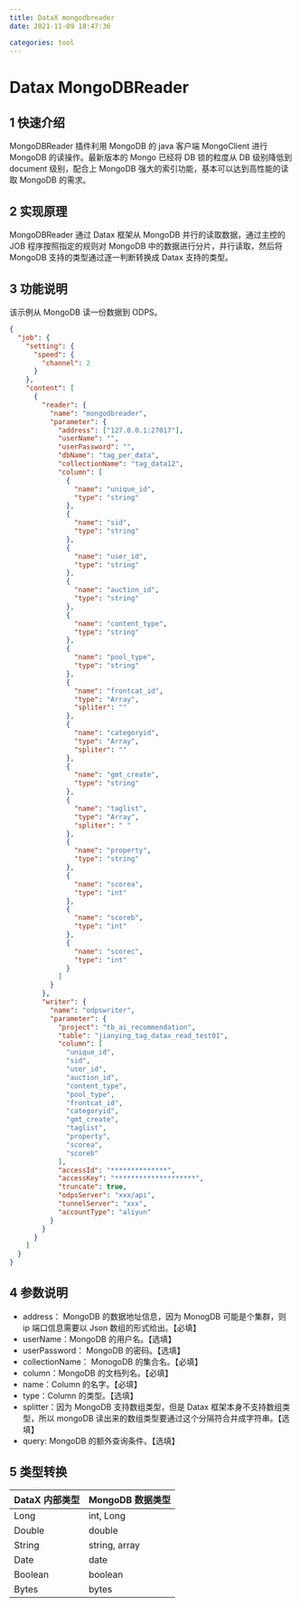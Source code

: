 ```yaml
---
title: DataX mongodbreader
date: 2021-11-09 18:47:36

categories: tool
---
```


# Datax MongoDBReader

## 1 快速介绍

MongoDBReader 插件利用 MongoDB 的 java 客户端 MongoClient 进行 MongoDB 的读操作。最新版本的 Mongo 已经将 DB 锁的粒度从 DB 级别降低到 document 级别，配合上 MongoDB 强大的索引功能，基本可以达到高性能的读取 MongoDB 的需求。

## 2 实现原理

MongoDBReader 通过 Datax 框架从 MongoDB 并行的读取数据，通过主控的 JOB 程序按照指定的规则对 MongoDB 中的数据进行分片，并行读取，然后将 MongoDB 支持的类型通过逐一判断转换成 Datax 支持的类型。

## 3 功能说明

该示例从 MongoDB 读一份数据到 ODPS。

```json
{
  "job": {
    "setting": {
      "speed": {
        "channel": 2
      }
    },
    "content": [
      {
        "reader": {
          "name": "mongodbreader",
          "parameter": {
            "address": ["127.0.0.1:27017"],
            "userName": "",
            "userPassword": "",
            "dbName": "tag_per_data",
            "collectionName": "tag_data12",
            "column": [
              {
                "name": "unique_id",
                "type": "string"
              },
              {
                "name": "sid",
                "type": "string"
              },
              {
                "name": "user_id",
                "type": "string"
              },
              {
                "name": "auction_id",
                "type": "string"
              },
              {
                "name": "content_type",
                "type": "string"
              },
              {
                "name": "pool_type",
                "type": "string"
              },
              {
                "name": "frontcat_id",
                "type": "Array",
                "spliter": ""
              },
              {
                "name": "categoryid",
                "type": "Array",
                "spliter": ""
              },
              {
                "name": "gmt_create",
                "type": "string"
              },
              {
                "name": "taglist",
                "type": "Array",
                "spliter": " "
              },
              {
                "name": "property",
                "type": "string"
              },
              {
                "name": "scorea",
                "type": "int"
              },
              {
                "name": "scoreb",
                "type": "int"
              },
              {
                "name": "scorec",
                "type": "int"
              }
            ]
          }
        },
        "writer": {
          "name": "odpswriter",
          "parameter": {
            "project": "tb_ai_recommendation",
            "table": "jianying_tag_datax_read_test01",
            "column": [
              "unique_id",
              "sid",
              "user_id",
              "auction_id",
              "content_type",
              "pool_type",
              "frontcat_id",
              "categoryid",
              "gmt_create",
              "taglist",
              "property",
              "scorea",
              "scoreb"
            ],
            "accessId": "**************",
            "accessKey": "********************",
            "truncate": true,
            "odpsServer": "xxx/api",
            "tunnelServer": "xxx",
            "accountType": "aliyun"
          }
        }
      }
    ]
  }
}
```

## 4 参数说明

- address： MongoDB 的数据地址信息，因为 MonogDB 可能是个集群，则 ip 端口信息需要以 Json 数组的形式给出。【必填】
- userName：MongoDB 的用户名。【选填】
- userPassword： MongoDB 的密码。【选填】
- collectionName： MonogoDB 的集合名。【必填】
- column：MongoDB 的文档列名。【必填】
- name：Column 的名字。【必填】
- type：Column 的类型。【选填】
- splitter：因为 MongoDB 支持数组类型，但是 Datax 框架本身不支持数组类型，所以 mongoDB 读出来的数组类型要通过这个分隔符合并成字符串。【选填】
- query: MongoDB 的额外查询条件。【选填】

## 5 类型转换

| DataX 内部类型 | MongoDB 数据类型 |
| -------------- | ---------------- |
| Long           | int, Long        |
| Double         | double           |
| String         | string, array    |
| Date           | date             |
| Boolean        | boolean          |
| Bytes          | bytes            |
